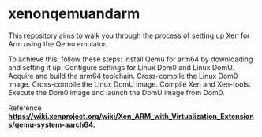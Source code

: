 # xenonqemuandarm
This repository aims to walk you through the process of setting up Xen for Arm using the Qemu emulator. 

To achieve this, follow these steps:
<l>
Install Qemu for arm64 by downloading and setting it up.
Configure settings for Linux Dom0 and Linux DomU.
Acquire and build the arm64 toolchain.
Cross-compile the Linux Dom0 image.
Cross-compile the Linux DomU image.
Compile Xen and Xen-tools.
Execute the Dom0 image and launch the DomU image from Dom0.
</l>

Reference
<l>
<b> https://wiki.xenproject.org/wiki/Xen_ARM_with_Virtualization_Extensions/qemu-system-aarch64. </b> 
</l>


